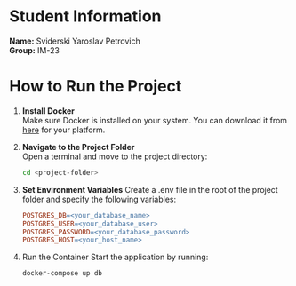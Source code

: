 # Student Information
**Name:** Sviderski Yaroslav Petrovich  
**Group:** IM-23

# How to Run the Project

1. **Install Docker**  
   Make sure Docker is installed on your system. 
   You can download it from [here](https://www.docker.com/products/docker-desktop) for your platform.

2. **Navigate to the Project Folder**  
   Open a terminal and move to the project directory:
   ```bash
   cd <project-folder>
3. **Set Environment Variables**
   Create a .env file in the root of the project folder and specify the following variables:
   ```makefile
   POSTGRES_DB=<your_database_name>
   POSTGRES_USER=<your_database_user>
   POSTGRES_PASSWORD=<your_database_password>
   POSTGRES_HOST=<your_host_name>
4. Run the Container
   Start the application by running:
   ```bash
   docker-compose up db
